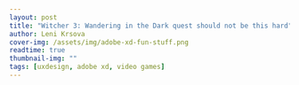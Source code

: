 ```yaml
---
layout: post
title: "Witcher 3: Wandering in the Dark quest should not be this hard"
author: Leni Krsova
cover-img: /assets/img/adobe-xd-fun-stuff.png
readtime: true
thumbnail-img: ""
tags: [uxdesign, adobe xd, video games]
---
```



